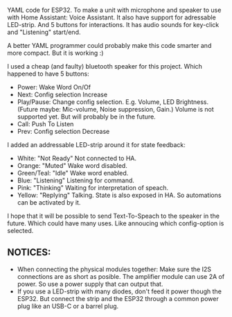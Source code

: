 YAML code for ESP32. To make a unit with microphone and speaker to use with Home Assistant: Voice Assistant.
It also have support for adressable LED-strip. And 5 buttons for interactions.
It has audio sounds for key-click and "Listening" start/end.

A better YAML programmer could probably make this code smarter and more compact. But it is working :)

I used a cheap (and faulty) bluetooth speaker for this project. Which happened to have 5 buttons:
- Power: Wake Word On/Of
- Next: Config selection Increase
- Play/Pause: Change config selection. E.g. Volume, LED Brightness. (Future maybe: Mic-volume, Noise suppression, Gain.) Volume is not supported yet. But will probably be in the future.
- Call: Push To Listen
- Prev: Config selection Decrease

I added an addressable LED-strip around it for state feedback:
- White: "Not Ready" Not connected to HA.
- Orange: "Muted" Wake word disabled.
- Green/Teal: "Idle" Wake word enabled.
- Blue: "Listening" Listening for command.
- Pink: "Thinking" Waiting for interpretation of speach.
- Yellow: "Replying" Talking.
State is also exposed in HA. So automations can be activated by it.

I hope that it will be possible to send Text-To-Speach to the speaker in the future. Which could have many uses. Like annoucing which config-option is selected.

## NOTICES:
- When connecting the physical modules together: Make sure the I2S connections are as short as posible.
The amplifier module can use 2A of power. So use a power supply that can output that.
- If you use a LED-strip with many diodes, don't feed it power though the ESP32. But connect the strip and the ESP32 through a common power plug like an USB-C or a barrel plug.
